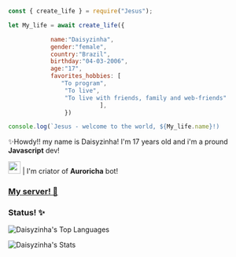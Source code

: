 ```js

const { create_life } = require("Jesus");

let My_life = await create_life({

            name:"Daisyzinha",
            gender:"female",
            country:"Brazil",
            birthday:"04-03-2006",
            age:"17",
            favorites_hobbies: [
               "To program",
                "To live",   
                "To live with friends, family and web-friends"                  
                          ],
                })

console.log(`Jesus - welcome to the world, ${My_life.name}!)
```

✨Howdy!! my name is Daisyzinha! I'm 17 years old and i'm a pround **Javascript** dev! 

<image height="25" src="https://hosting.renderforestsites.com/21893403/1065547/media/83d87ba52ccb112ce4919b083a746444.png"> | I'm criator of **Auroricha** bot!


### [My server! 🍃](https://discord.gg/QDFSCPSdP8)



### Status! ✨
![Daisyzinha's Top Languages](https://github-readme-stats.vercel.app/api/top-langs/?username=Daisy.js&theme=dracula&show_icons=true&hide_border=false&layout=compact)


![Daisyzinha's Stats](https://github-readme-stats.vercel.app/api?username=Daisy.js&theme=dracula&show_icons=true&hide_border=false&count_private=false)

